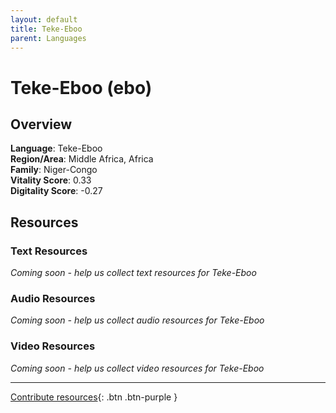 ```yaml
---
layout: default
title: Teke-Eboo
parent: Languages
---
```


# Teke-Eboo (ebo)

## Overview

**Language**: Teke-Eboo  
**Region/Area**: Middle Africa, Africa  
**Family**: Niger-Congo  
**Vitality Score**: 0.33  
**Digitality Score**: -0.27  

## Resources

### Text Resources
*Coming soon - help us collect text resources for Teke-Eboo*

### Audio Resources
*Coming soon - help us collect audio resources for Teke-Eboo*

### Video Resources
*Coming soon - help us collect video resources for Teke-Eboo*

---

[Contribute resources](https://fairtrain.github.io/){: .btn .btn-purple }
